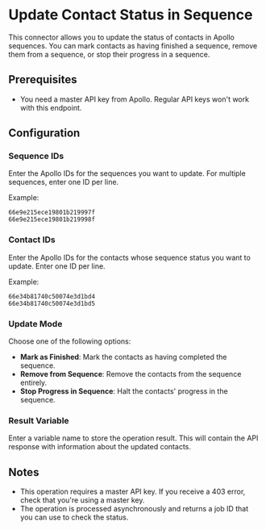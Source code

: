 # Update Contact Status in Sequence

This connector allows you to update the status of contacts in Apollo sequences. You can mark contacts as having finished a sequence, remove them from a sequence, or stop their progress in a sequence.

## Prerequisites

- You need a master API key from Apollo. Regular API keys won't work with this endpoint.

## Configuration

### Sequence IDs

Enter the Apollo IDs for the sequences you want to update. For multiple sequences, enter one ID per line.

Example:
```
66e9e215ece19801b219997f
66e9e215ece19801b219998f
```

### Contact IDs

Enter the Apollo IDs for the contacts whose sequence status you want to update. Enter one ID per line.

Example:
```
66e34b81740c50074e3d1bd4
66e34b81740c50074e3d1bd5
```

### Update Mode

Choose one of the following options:
- **Mark as Finished**: Mark the contacts as having completed the sequence.
- **Remove from Sequence**: Remove the contacts from the sequence entirely.
- **Stop Progress in Sequence**: Halt the contacts' progress in the sequence.

### Result Variable

Enter a variable name to store the operation result. This will contain the API response with information about the updated contacts.

## Notes

- This operation requires a master API key. If you receive a 403 error, check that you're using a master key.
- The operation is processed asynchronously and returns a job ID that you can use to check the status.